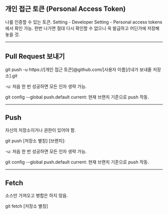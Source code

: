 ## 개인 접근 토큰 (Personal Access Token)

나를 인증할 수 있는 토큰. 
Setting - Developer Setting - Personal access tokens 에서 확인 가능.
한번 나가면 절대 다시 확인할 수 없으니 꼭 발급하고 어딘가에 저장해놓을 것.

<hr/>

## Pull Request 보내기

git push -u https://[개인 접근 토큰]@github.com/[사용자 이름]/[내가 보내줄 저장소].git

-u: 처음 한 번 성공하면 모든 인자 생략 가능.

git config --global push.default current: 현재 브랜치 기준으로 push 작동.

<hr/>

## Push

자신의 저장소이거나 권한이 있어야 함.

git push [저장소 별칭] [브랜치]:  

-u: 처음 한 번 성공하면 모든 인자 생략 가능.

git config --global push.default current: 현재 브랜치 기준으로 push 작동.

<hr/>

## Fetch

소스만 가져오고 병합은 하지 않음.

git fetch [저장소 별칭]

